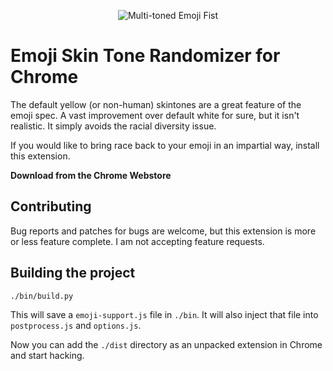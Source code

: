 <p align="center"><img src="https://raw.githubusercontent.com/DingoEatingFuzz/chrome-emoji-skintone-randomizer/master/images/icon/icon-256.png" title="Multi-toned Emoji Fist"/></p>

# Emoji Skin Tone Randomizer for Chrome

The default yellow (or non-human) skintones are a great feature of the emoji spec. A vast improvement over default white for sure, but it isn't realistic. It simply avoids the racial diversity issue.

If you would like to bring race back to your emoji in an impartial way, install this extension.

**Download from the Chrome Webstore**

## Contributing

Bug reports and patches for bugs are welcome, but this extension is more or less feature complete. I am not accepting feature requests.

## Building the project

```sh
./bin/build.py
```

This will save a `emoji-support.js` file in `./bin`. It will also inject that file into `postprocess.js` and `options.js`.

Now you can add the `./dist` directory as an unpacked extension in Chrome and start hacking.

